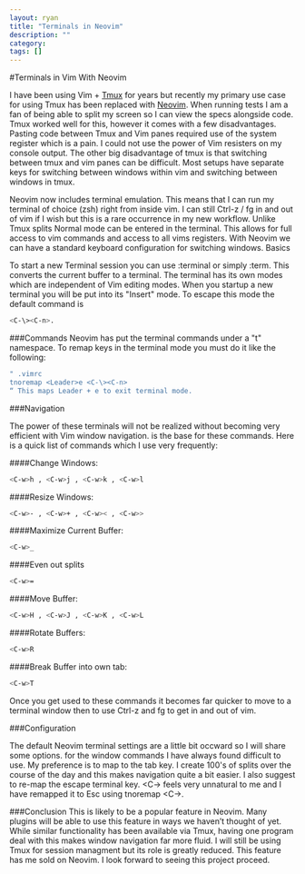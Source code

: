 ```yaml
---
layout: ryan
title: "Terminals in Neovim"
description: ""
category: 
tags: []
---
```


#Terminals in Vim With Neovim

I have been using Vim + [Tmux](http://tmux.sourceforge.net/ "Tmux") for years but recently my primary use case for using Tmux has been replaced with [Neovim](http://neovim.io/ "Neovim"). When running tests I am a fan of being able to split my screen so I can view the specs alongside code. Tmux worked well for this, however it comes with a few disadvantages. Pasting code between Tmux and Vim panes required use of the system register which is a pain. I could not use the power of Vim resisters on my console output. The other big disadvantage of tmux is that switching between tmux and vim panes can be difficult. Most setups have separate keys for switching between windows within vim and switching between windows in tmux. 


Neovim now includes terminal emulation. This means that I can run my terminal of choice (zsh) right from inside vim. I can still Ctrl-z / fg in and out of vim if I wish but this is a rare occurrence in my new workflow. Unlike Tmux splits Normal mode can be entered in the terminal. This allows for full access to vim commands and access to all vims registers. With Neovim we can have a standard keyboard configuration for switching windows.
Basics

To start a new Terminal session you can use :terminal or simply :term. This converts the current buffer to a terminal. The terminal has its own modes which are independent of Vim editing modes. When you startup a new terminal you will be put into its "Insert" mode. To escape this mode the default command is 

~~~bash
<C-\><C-n>.
~~~

###Commands
Neovim has put the terminal commands under a "t" namespace. To remap keys in the terminal mode you must do it like the following:

~~~bash
" .vimrc
tnoremap <Leader>e <C-\><C-n> 
“ This maps Leader + e to exit terminal mode. 
~~~

###Navigation

The power of these terminals will not be realized without becoming very efficient with Vim window navigation. <C-w> is the base for these commands.  Here is a quick list of commands which I use very frequently:

####Change Windows:
~~~bash
<C-w>h , <C-w>j , <C-w>k , <C-w>l
~~~

####Resize Windows:
~~~bash
<C-w>- , <C-w>+ , <C-w>< , <C-w>>
~~~

####Maximize Current Buffer:
~~~bash
<C-w>_
~~~

####Even out splits
~~~bash
<C-w>=
~~~

####Move Buffer:
~~~bash
<C-w>H , <C-w>J , <C-w>K , <C-w>L
~~~

####Rotate Buffers:
~~~bash
<C-w>R
~~~

####Break Buffer into own tab:
~~~bash
<C-w>T
~~~

Once you get used to these commands it becomes far quicker to move to a terminal window then to use Ctrl-z and fg to get in and out of vim. 

###Configuration

The default Neovim terminal settings are a little bit occward so I will share some options. <C-w> for the window commands I have always found difficult to use. My preference is to map <C-w> to the tab key. I create 100's of splits over the course of the day and this makes navigation quite a bit easier. I also suggest to re-map the escape terminal key. <C-\><C-n> feels very unnatural to me and I have remapped it to Esc using tnoremap <Esc> <C-\><C-n>.


###Conclusion
This is likely to be a popular feature in Neovim. Many plugins will be able to use this feature in ways we haven’t thought of yet. While similar functionality has been available via Tmux, having one program deal with this makes window navigation far more fluid. I will still be using Tmux for session managment but its role is greatly reduced. This feature has me sold on Neovim. I look forward to seeing this project proceed.  

